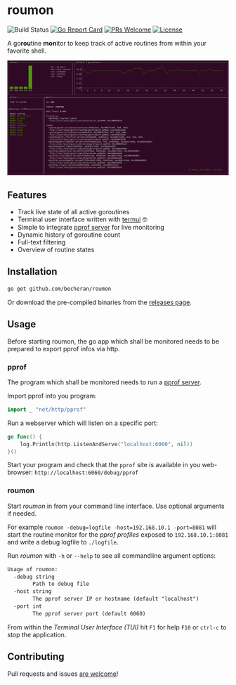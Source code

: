 # roumon

![Build Status](https://github.com/becheran/roumon/workflows/CI/badge.svg)
[![Go Report Card][go-report-image]][go-report-url]
[![PRs Welcome][pr-welcome-image]][pr-welcome-url]
[![License][license-image]][license-url]

[license-url]: https://github.com/becheran/roumon/blob/main/LICENSE
[license-image]: https://img.shields.io/badge/License-MIT-brightgreen.svg
[go-report-image]: https://goreportcard.com/badge/github.com/becheran/roumon
[go-report-url]: https://goreportcard.com/report/github.com/becheran/roumon
[pr-welcome-image]: https://img.shields.io/badge/PRs-welcome-brightgreen.svg
[pr-welcome-url]: https://github.com/becheran/roumon/blob/main/CONTRIBUTING.md

A go**rou**tine **mon**itor to keep track of active routines from within your favorite shell.

![screenshot](doc/Screenshot.png)

## Features

* Track live state of all active goroutines
* Terminal user interface written with [termui](https://github.com/gizak/termui) 🤓
* Simple to integrate [pprof server](https://golang.org/pkg/net/http/pprof/) for live monitoring
* Dynamic history of goroutine count
* Full-text filtering
* Overview of routine states

## Installation

```sh
go get github.com/becheran/roumon
```

Or download the pre-compiled binaries from the [releases page](https://github.com/becheran/roumon/releases).

## Usage

Before starting roumon, the go app which shall be monitored needs to be prepared to export pprof infos via http.

### pprof

The program which shall be monitored needs to run a [pprof server](https://golang.org/pkg/net/http/pprof/).

Import pprof into you program:

``` go
import _ "net/http/pprof"
```

Run a webserver which will listen on a specific port:

``` go
go func() {
    log.Println(http.ListenAndServe("localhost:6060", nil))
}()
```

Start your program and check that the `pprof` site is available in you web-browser:  `http://localhost:6060/debug/pprof`

### roumon

Start *roumon* in from your command line interface. Use optional arguments if needed.

For example `roumon -debug=logfile -host=192.168.10.1 -port=8081` will start the routine monitor for the *pprof profiles* exposed to `192.168.10.1:8081` and write a debug logfile to `./logfile`.

Run *roumon* with `-h` or `--help` to see all commandline argument options:

``` txt
Usage of roumon:
  -debug string
        Path to debug file 
  -host string
        The pprof server IP or hostname (default "localhost")
  -port int
        The pprof server port (default 6060)
```

From within the *Terminal User Interface (TUI)* hit `F1` for help `F10` or `ctrl-c` to stop the application.

## Contributing

Pull requests and issues [are welcome](./CONTRIBUTING.md)!
